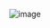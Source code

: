 ![image](https://user-images.githubusercontent.com/59840204/170863853-559b7644-a8d8-46c8-8a8b-8472fb259c5f.png)
